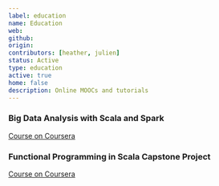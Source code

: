 ```yaml
---
label: education
name: Education
web:
github:
origin:
contributors: [heather, julien]
status: Active
type: education
active: true
home: false
description: Online MOOCs and tutorials
---
```

### Big Data Analysis with Scala and Spark
[Course on Coursera](https://www.coursera.org/learn/scala-spark-big-data)

### Functional Programming in Scala Capstone Project
[Course on Coursera](https://www.coursera.org/learn/scala-capstone)
